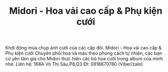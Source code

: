 ﻿---
id: 4
title: Midori - Hoa vải cao cấp & Phụ kiện cưới 
layout: EventPage
category: events
path: '/events/midorishop-mua-cuoi/'
key: midorishop-mua-cuoi

meta: Midori - Hoa vải cao cấp & Phụ kiện cưới 
keywords: Midori - Hoa vải cao cấp & Phụ kiện cưới, binh hoa trang tri, chan nen trang tri

psyshine: http://midorishop.com.vn/danh-muc-san-pham/dich-vu-trang-tri/trang-tri-tiec-cuoi
---

Khởi động mùa chụp ảnh cưới của các cặp đôi.
Midori - Hoa vải cao cấp & Phụ kiện cưới 
Chuyên phối hoa và màu theo phong cách tự nhiên, các bạn cứ yên tâm gia cho Midori thực hiện các bó hoa cưới trong album của mình nhé.
Liên hệ: 168A Võ Thị Sáu,P8,Q3
Đt: 0918870780 (Viber/zalo)